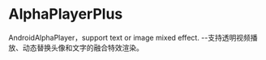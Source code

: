 # AlphaPlayerPlus
AndroidAlphaPlayer，support text or image mixed effect. --支持透明视频播放、动态替换头像和文字的融合特效渲染。
